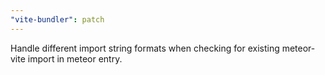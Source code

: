 ```yaml
---
"vite-bundler": patch
---
```


Handle different import string formats when checking for existing meteor-vite import in meteor entry.
